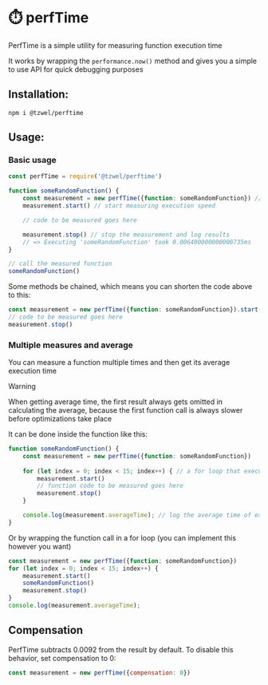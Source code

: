 # ⏱️ perfTime

PerfTime is a simple utility for measuring function execution time

It works by wrapping the `performance.now()` method and gives you a simple to use API for quick debugging purposes

## Installation:
```
npm i @tzwel/perftime
```

## Usage:
### Basic usage
```js
const perfTime = require('@tzwel/perftime')

function someRandomFunction() {
	const measurement = new perfTime({function: someRandomFunction}) // initialize perfTime
	measurement.start() // start measuring execution speed

	// code to be measured goes here

	measurement.stop() // stop the measurement and log results
	// => Executing 'someRandomFunction' took 0.006400000000000735ms
}

// call the measured function
someRandomFunction()
```

Some methods be chained, which means you can shorten the code above to this:
```js
const measurement = new perfTime({function: someRandomFunction}).start()
// code to be measured goes here
measurement.stop()

```

### Multiple measures and average
You can measure a function multiple times and then get its average execution time

> [!WARNING]
> When getting average time, the first result always gets omitted in calculating the average, because the first function call is always slower before optimizations take place

It can be done inside the function like this: 

```js
function someRandomFunction() {
	const measurement = new perfTime({function: someRandomFunction})
	
	for (let index = 0; index < 15; index++) { // a for loop that executes code multiple times
		measurement.start()
		// function code to be measured goes here
		measurement.stop()
	}

	console.log(measurement.averageTime); // log the average time of execution
}
```

Or by wrapping the function call in a for loop (you can implement this however you want)

```js
const measurement = new perfTime({function: someRandomFunction})
for (let index = 0; index < 15; index++) {
	measurement.start()
	someRandomFunction()
	measurement.stop()
}
console.log(measurement.averageTime);
```

## Compensation

PerfTime subtracts 0.0092 from the result by default. To disable this behavior, set compensation to 0:
```js
const measurement = new perfTime({compensation: 0})
```